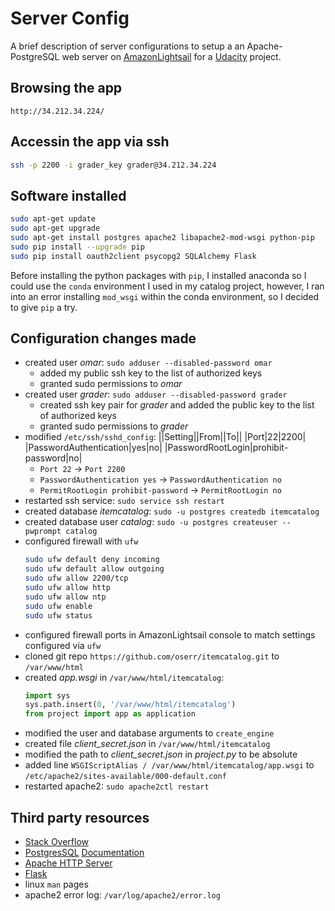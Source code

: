 # Server Config

A brief description of server configurations to setup a an Apache-PostgreSQL web server on [AmazonLightsail][1] for a [Udacity][2] project.

## Browsing the app

```
http://34.212.34.224/
```

## Accessin the app via ssh

```bash
ssh -p 2200 -i grader_key grader@34.212.34.224
```

## Software installed

```bash
sudo apt-get update
sudo apt-get upgrade
sudo apt-get install postgres apache2 libapache2-mod-wsgi python-pip
sudo pip install --upgrade pip
sudo pip install oauth2client psycopg2 SQLAlchemy Flask
```

Before installing the python packages with `pip`, I installed anaconda so I could use the `conda` environment I used in my catalog project, however, I ran into an error installing `mod_wsgi` within the conda environment, so I decided to give `pip` a try.

## Configuration changes made

* created user *omar*: `sudo adduser --disabled-password omar`
    * added my public ssh key to the list of authorized keys
    * granted sudo permissions to *omar*
* created user *grader*: `sudo adduser --disabled-password grader`
    * created ssh key pair for *grader* and added the public key to the list of authorized keys
    * granted sudo permissions to *grader*
* modified `/etc/ssh/sshd_config`:
    ||Setting||From||To||
    |Port|22|2200|
    |PasswordAuthentication|yes|no|
    |PasswordRootLogin|prohibit-password|no|
    * `Port 22` -> `Port 2200`
    * `PasswordAuthentication yes` -> `PasswordAuthentication no`
    * `PermitRootLogin prohibit-password` -> `PermitRootLogin no`
* restarted ssh service: `sudo service ssh restart`
* created database *itemcatalog*: `sudo -u postgres createdb itemcatalog`
* created database user *catalog*: `sudo -u postgres createuser --pwprompt catalog`
* configured firewall with `ufw`
    ```bash
    sudo ufw default deny incoming
    sudo ufw default allow outgoing
    sudo ufw allow 2200/tcp
    sudo ufw allow http
    sudo ufw allow ntp
    sudo ufw enable
    sudo ufw status
    ```
* configured firewall ports in AmazonLightsail console to match settings configured via `ufw`
* cloned git repo `https://github.com/oserr/itemcatalog.git` to `/var/www/html`
* created *app.wsgi* in `/var/www/html/itemcatalog`:
    ```python
    import sys
    sys.path.insert(0, '/var/www/html/itemcatalog')
    from project import app as application
    ```
* modified the user and database arguments to `create_engine`
* created file *client_secret.json* in `/var/www/html/itemcatalog`
* modified the path to *client_secret.json* in *project.py* to be absolute
* added line `WSGIScriptAlias / /var/www/html/itemcatalog/app.wsgi` to `/etc/apache2/sites-available/000-default.conf`
* restarted apache2: `sudo apache2ctl restart`

## Third party resources

* [Stack Overflow][3]
* [PostgresSQL][4] [Documentation][5]
* [Apache HTTP Server][6]
* [Flask][7]
* linux `man` pages
* apache2 error log: `/var/log/apache2/error.log`

[1]: https://amazonlightsail.com/
[2]: https://www.udacity.com/
[3]: https://stackoverflow.com/
[4]: https://www.postgresql.org/
[5]: https://www.postgresql.org/docs/current/static/index.html
[6]: https://httpd.apache.org/
[7]: http://flask.pocoo.org/docs/0.12/deploying/mod_wsgi
